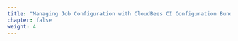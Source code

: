 ```yaml
---
title: "Managing Job Configuration with CloudBees CI Configuration Bundles"
chapter: false
weight: 4
--- 
```


